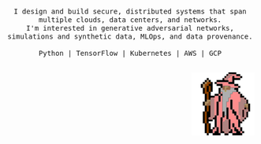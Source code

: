 <p align="center">
  <br>
  <br>
  <br>
  <samp>I design and build secure, distributed systems that span multiple clouds, data centers, and networks.<br>I'm interested in generative adversarial networks, simulations and synthetic data, MLOps, and data provenance.<br><br> Python  |  TensorFlow  |  Kubernetes  |  AWS  |  GCP</samp>
  <br>
  <br>
</p>
<p align="right">
  <img src="https://github.com/galenballew/galenballew/blob/main/party-time.gif"/>
  <br>
  <br>
</p>
